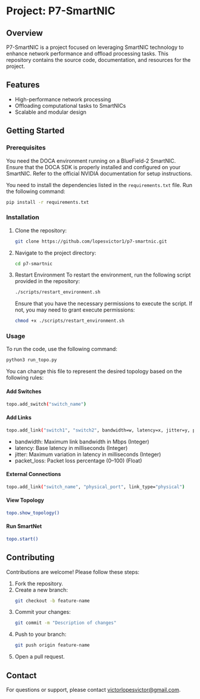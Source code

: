 # Project: P7-SmartNIC

## Overview
P7-SmartNIC is a project focused on leveraging SmartNIC technology to enhance network performance and offload processing tasks. This repository contains the source code, documentation, and resources for the project.

## Features
- High-performance network processing
- Offloading computational tasks to SmartNICs
- Scalable and modular design

## Getting Started
### Prerequisites
You need the DOCA environment running on a BlueField-2 SmartNIC. Ensure that the DOCA SDK is properly installed and configured on your SmartNIC. Refer to the official NVIDIA documentation for setup instructions.

You need to install the dependencies listed in the `requirements.txt` file. Run the following command:

```bash
pip install -r requirements.txt
```

### Installation
1. Clone the repository:
    ```bash
    git clone https://github.com/lopesvictor1/p7-smartnic.git
    ```
2. Navigate to the project directory:
    ```bash
    cd p7-smartnic
    ```
3. Restart Environment
   To restart the environment, run the following script provided in the repository:

    ```bash
    ./scripts/restart_environment.sh
    ```

    Ensure that you have the necessary permissions to execute the script. If not, you may need to grant execute permissions:

    ```bash
    chmod +x ./scripts/restart_environment.sh
    ```

### Usage
To run the code, use the following command:

```bash
python3 run_topo.py
```

You can change this file to represent the desired topology based on the following rules:

#### Add Switches
```bash
topo.add_switch("switch_name")
```
#### Add Links
```bash
topo.add_link("switch1", "switch2", bandwidth=w, latency=x, jitter=y, packet_loss=z)
```
- bandwidth: Maximum link bandwidth in Mbps (Integer)
- latency: Base latency in milliseconds (Integer)
- jitter: Maximum variation in latency in milliseconds (Integer)
- packet_loss: Packet loss percentage (0–100) (Float)

#### External Connections
```bash
topo.add_link("switch_name", "physical_port", link_type="physical")
```
#### View Topology
```bash
topo.show_topology()
```

#### Run SmartNet
```bash
topo.start()
```

## Contributing
Contributions are welcome! Please follow these steps:
1. Fork the repository.
2. Create a new branch:
    ```bash
    git checkout -b feature-name
    ```
3. Commit your changes:
    ```bash
    git commit -m "Description of changes"
    ```
4. Push to your branch:
    ```bash
    git push origin feature-name
    ```
5. Open a pull request.



## Contact
For questions or support, please contact victorlopesvictor@gmail.com.
